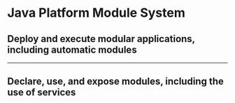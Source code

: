 # Java Platform Module System
## Deploy and execute modular applications, including automatic modules

---

## Declare, use, and expose modules, including the use of services
